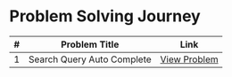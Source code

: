 # Problem Solving Journey

| **#** | **Problem Title** | **Link** |
|-------|--------------------|----------|
| 1 | Search Query Auto Complete | [View Problem](https://www.geeksforgeeks.org/problems/search-query-auto-complete/0?category[]=Strings&problemStatus=unsolved&difficulty[]=2&page=1&query=category[]StringsproblemStatusunsolveddifficulty[]2page1category[]Str) |
